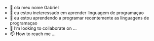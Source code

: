 - 👋 ola meu nome Gabriel
- 👀 eu estou ineteressado em aprender   linguagem de programaçao
- 🌱 eu estou aprendendo a programar recentemente as linguagens de programaçao
- 💞️ I’m looking to collaborate on ...
- 📫 How to reach me ...

<!---
gabrielhenrique21/gabrielhenrique21 is a ✨ special ✨ repository because its `README.md` (this file) appears on your GitHub profile.
You can click the Preview link to take a look at your changes.
--->
